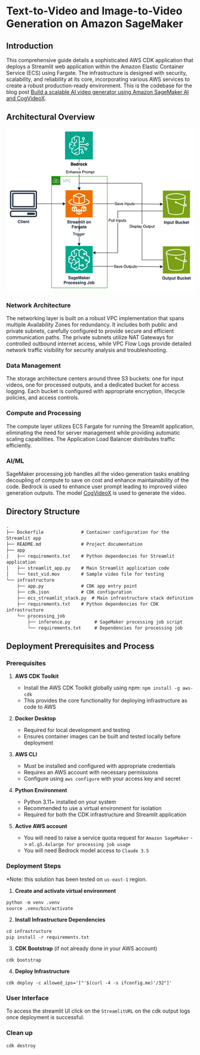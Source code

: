 # Text-to-Video and Image-to-Video Generation on Amazon SageMaker

## Introduction

This comprehensive guide details a sophisticated AWS CDK application that deploys a Streamlit web application within the Amazon Elastic Container Service (ECS) using Fargate. The infrastructure is designed with security, scalability, and reliability at its core, incorporating various AWS services to create a robust production-ready environment. This is the codebase for the blog post [Build a scalable AI video generator using Amazon SageMaker AI and CogVideoX](https://aws.amazon.com/blogs/machine-learning/build-a-scalable-ai-video-generator-using-amazon-sagemaker-ai-and-cogvideox/).

## Architectural Overview

![architecture](assets/architecture.png "Architecture")

### Network Architecture

The networking layer is built on a robust VPC implementation that spans multiple Availability Zones for redundancy. It includes both public and private subnets, carefully configured to provide secure and efficient communication paths. The private subnets utilize NAT Gateways for controlled outbound internet access, while VPC Flow Logs provide detailed network traffic visibility for security analysis and troubleshooting.

### Data Management

The storage architecture centers around three S3 buckets: one for input videos, one for processed outputs, and a dedicated bucket for access logging. Each bucket is configured with appropriate encryption, lifecycle policies, and access controls. 

### Compute and Processing

The compute layer utilizes ECS Fargate for running the Streamlit application, eliminating the need for server management while providing automatic scaling capabilities. The Application Load Balancer distributes traffic efficiently. 

### AI/ML

SageMaker processing job handles all the video generation tasks enabling decoupling of compute to save on cost and enhance maintainability of the code. Bedrock is used to enhance user prompt leading to improved video generation outputs. The model [CogVideoX](https://huggingface.co/THUDM/CogVideoX-5b) is used to generate the video.


## Directory Structure
```
.
├── Dockerfile              # Container configuration for the Streamlit app
├── README.md               # Project documentation
├── app
│   ├── requirements.txt    # Python dependencies for Streamlit application
│   ├── streamlit_app.py    # Main Streamlit application code
│   └── test_vid.mov        # Sample video file for testing
└── infrastructure
    ├── app.py              # CDK app entry point
    ├── cdk.json            # CDK configuration
    ├── ecs_streamlit_stack.py  # Main infrastructure stack definition
    ├── requirements.txt    # Python dependencies for CDK infrastructure
    └── processing_job
        ├── inference.py         # SageMaker processing job script
        └── requirements.txt     # Dependencies for processing job
```

## Deployment Prerequisites and Process

### Prerequisites

1. **AWS CDK Toolkit**
   - Install the AWS CDK Toolkit globally using npm: `npm install -g aws-cdk`
   - This provides the core functionality for deploying infrastructure as code to AWS

2. **Docker Desktop**
   - Required for local development and testing
   - Ensures container images can be built and tested locally before deployment

3. **AWS CLI**
   - Must be installed and configured with appropriate credentials
   - Requires an AWS account with necessary permissions
   - Configure using `aws configure` with your access key and secret

4. **Python Environment**
   - Python 3.11+ installed on your system
   - Recommended to use a virtual environment for isolation
   - Required for both the CDK infrastructure and Streamlit application
5. **Active AWS account**
   - You will need to raise a service quota request for `Amazon SageMaker` -> `ml.g5.4xlarge for processing job usage`
   - You will need Bedrock model access to `Claude 3.5` 

### Deployment Steps
*Note: this solution has been tested on `us-east-1` region. 
1. **Create and activate virtual environment**
```
python -m venv .venv
source .venv/bin/activate
```
2. **Install Infrastructure Dependencies**
```
cd infrastructure
pip install -r requirements.txt
```
3. **CDK Bootstrap** (if not already done in your AWS account)
```
cdk bootstrap
```
4. **Deploy Infrastructure**
```
cdk deploy -c allowed_ips='["'$(curl -4 -s ifconfig.me)'/32"]'
```

### User Interface
To access the streamlit UI click on the `StreamlitURL` on the cdk output logs once deployment is successful.

### Clean up
```
cdk destroy
```
